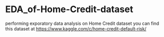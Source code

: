 # EDA_of-Home-Credit-dataset
performing exporatory data analysis on  Home Credit dataset you can find this dataset at
https://www.kaggle.com/c/home-credit-default-risk/
